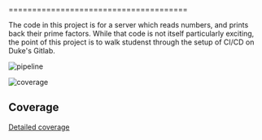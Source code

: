 <!-- ECE 651: CI/CD Intro: Factoring Server  -->
======================================

The code in this project is for a server which reads
numbers, and prints back their prime factors.  While
that code is not itself particularly exciting, the point
of this project is to walk studenst through the setup of 
CI/CD on Duke's Gitlab.

![pipeline](https://gitlab.oit.duke.edu/gs240/risc_team5/badges/master/pipeline.svg)

![coverage](https://gitlab.oit.duke.edu/gs240/risc_team5/badges/master/coverage.svg?job=test)

## Coverage
[Detailed coverage](https://gs240.pages.oit.duke.edu/risc_team5/dashboard.html)
